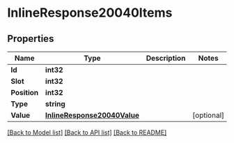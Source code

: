 # InlineResponse20040Items

## Properties

Name | Type | Description | Notes
------------ | ------------- | ------------- | -------------
**Id** | **int32** |  | 
**Slot** | **int32** |  | 
**Position** | **int32** |  | 
**Type** | **string** |  | 
**Value** | [**InlineResponse20040Value**](inline_response_200_40_value.md) |  | [optional] 

[[Back to Model list]](../README.md#documentation-for-models) [[Back to API list]](../README.md#documentation-for-api-endpoints) [[Back to README]](../README.md)


